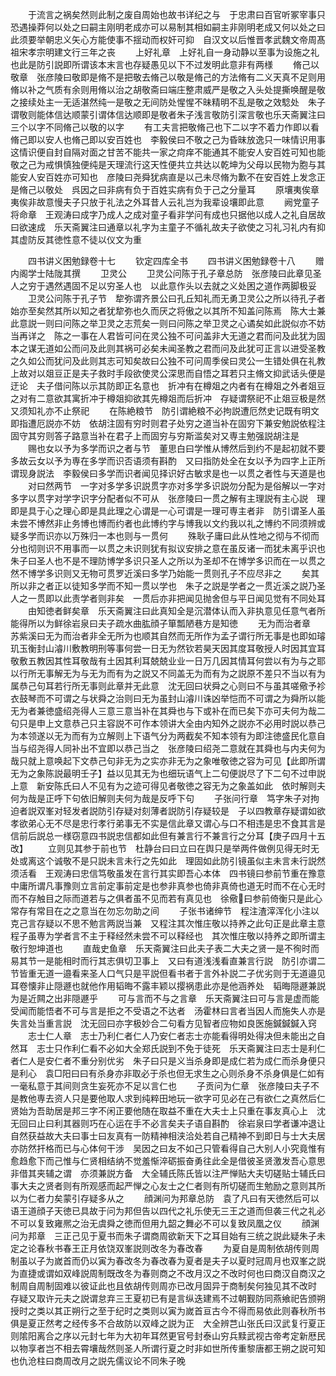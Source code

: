 <!-- { "loadSidebar": true } -->
　　于流言之祸矣然则此制之废自周始也故书详纪之与　于忠肃曰百官听冢宰事只恐遇操莽何以处之曰嗣主刚明老成亦可以易制其相如嗣主非刚明老成又何以处之曰此须要举朝忠义矢心方能使事不揺动而权奸可抑　自汉文以后惟晋孝武魏文帝周髙祖宋孝宗明建文行三年之丧
　　上好礼章　上好礼自一身动静以至事为设施之礼也此是防引説即所谓该本末言也存疑愚见以下不过发明此意非有两様
　　脩己以敬章　张彦陵曰敬即是脩不是把敬去脩己以敬是脩己的方法脩有二义天真不足则用脩以补之气质有余则用脩以治之胡敬斋曰端庄整肃威严是敬之入头处提撕唤醒是敬之接续处主一无适湛然纯一是敬之无间防处惺惺不昧精明不乱是敬之效騐处　朱子谓敬则能体信达顺蒙引谓体信达顺即是敬者朱子浅言敬防引深言敬也乐天斋翼注曰三个以字不同脩己以敬的以字
　　有工夫言把敬脩己也下二以字不着力作即以看脩己即以安人也脩己即以安百姓也　李毅侯曰不敬之己为昏昧放逸只一味情识用事这情识便自封自隔对面之甘苦不能共一家之疴痒不能通其不能安人安百姓可知也能敬之己为戒惧慎独便纯是天理流行这天性便共立共达以乾坤为父母以民物为胞与其能安人安百姓亦可知也　彦陵曰尧舜犹病直是以己未尽脩为歉不在安百姓上发念正是脩己以敬处　呉因之曰非病有负于百姓实病有负于己之分量耳
　　原壤夷俟章　夷俟非故意慢夫子只放于礼法之外耳昔人云礼岂为我辈设壤即此意
　　阙党童子将命章　王观涛曰成字乃成人之成对童子看非学问有成也只据他以成人之礼自居故曰欲速成　乐天斋翼注曰通章以礼字为主童子不循礼故夫子欲使之习礼习礼内有抑其虚防反其徳性意不徒以仪文为重

　　四书讲义困勉録卷十七
　　钦定四库全书
　　四书讲义困勉録卷十八
　　赠内阁学士陆陇其撰
　　卫灵公
　　卫灵公问陈于孔子章总防　张彦陵曰此章见圣人之穷于遇然遇固不足以穷圣人也　以此意作头以去就之义处困之道作两脚极妥
　　卫灵公问陈于孔子节　犂弥谓齐景公曰孔丘知礼而无勇卫灵公之所以待孔子者始亦至矣然其所以知之者犹犂弥也久而厌之将傲之以其所不知盖问陈焉　陈大士兼此意説一则曰问陈之举卫灵之志荒矣一则曰问陈之举卫灵之心谲矣如此説似亦不妨当再详之　陈之一事在人君皆可问在灵公独不可问盖非大无道之君而问及此犹为固本之谋无道如公而问及此则其祸可必矣未闻圣教之君而问及此犹可正言以进受圣教之久如公而犹问及此则其志可知矣故曰公独不可问周季侯曰灵公一生错处俱在礼教上故对以爼豆正是夫子救时手段欲使灵公深思而自悟之耳若只主脩文抑武话头便是迂论　夫子借问陈以示其防即正名意也　折冲有在樽爼之内者有在樽爼之外者爼豆之对有二意欲其寓折冲于樽爼抑欲其先樽爼而后折冲　存疑谓祭祀不止爼豆极是然又须知礼亦不止祭祀
　　在陈絶粮节　防引谓絶粮不必拘説遭厄然史记既有明文即指遭厄説亦不妨　依胡注固有穷时则君子处穷之道当补在固穷下兼安勉説依程注固守其穷则答子路意当补在君子上而固穷与穷斯滥矣对又専主勉强説胡注是
　　赐也女以予为多学而识之者与节　董思白曰学惟从博然后到约不是起初就不要多故云女以予为専在多学而识否语须有斟酌　又曰指防处全在女以予为四字上正所谓现身説法　李毅侯曰多学而识者闻见择识好古敏求是也一以贯之者性与天道是也
　　对曰然两节　一字对多学多识説贯字亦对多学多识説勿分配为是俗解以一字对多字以贯字对学字识字分配者似不可从　张彦陵曰一贯之解有主理説有主心説　理即是具于心之理心即是具此理之心谓是一心可谓是一理可専主者非　防引谓圣人虽未尝不博然非止务博也博而约者也此博约字与博我以文约我以礼之博约不同须辨或疑多学而识亦以万殊归一本也则与一贯何
　　殊耿子庸曰此从性地之彻与不彻而分也彻则识不用事而一以贯之未识则犹有拟议安排之意在虽反诸一而犹未离乎识也　朱子曰圣人也不是不理防博学多识只圣人之所以为圣却不在博学多识而在一以贯之然不博学多识则又无物可贯罗近溪曰多学乃始能一贯则孔子不应尽非之
　　矣其所以非之者正以徒知多学而不知一贯以学也　朱子之説是学者之一贯近溪之説乃圣人之一贯即以此责学者则非矣　一贯后亦非把闻见抛舍但与平日闻见觉有不同处耳
　　由知徳者鲜矣章　乐天斋翼注曰此真知全是沉潜体认而入非执意见任意气者所能得所以为鲜徐岩泉曰夫子疏水曲肱顔子箪瓢陋巷方是知徳
　　无为而治者章　苏紫溪曰无为而治者非全无所为也顺其自然而无所作为孟子谓行所无事是也即如璿玑玉衡封山濬川敷教明刑等事何尝一日无为然钦若昊天因其度耳敬授人时因其宜耳敬敷五教因其性耳敬哉有土因其利耳兢兢业业一日万几因其情耳何尝以有为与之耶　以行所无事解无为与无为而有为之説又不同盖无为而有为之説原不差只不当以有为属恭己句耳若行所无事则此章并无此意　沈无回曰状舜之心则曰不与虽其嗟儆予袗衣鼓琴而不可谓之与状舜之治则曰无为虽封山濬川诛凶举恺而不可谓之为舜所以能无为者兼徳盛绍尧得人三意三意当补在其舜也与下或补在而已矣下亦可夫何为哉二句只是申上文意恭己只主容説不可作本领讲大全由内知外之説亦不必用时説以恭己为本领遂以无为而有为立解则上下语气分为两截矣不知本领有为即注徳盛民化意自当与绍尧得人同补出不宜即以恭己当之　张彦陵曰绍尧二意就在其舜也与内夫何为哉只就上意唤起下文恭己句非无为之实亦非无为之象唯敬徳之容为可见【此即所谓无为之象陈説最明壬子】益以见其无为也细玩语气上二句便説尽了下二句不过申説上意　新安陈氏曰人不见有为之迹可得见者敬徳之容无为之象盖如此　依时解则夫何为哉是正呼下句依旧解则夫何为哉是反呼下句
　　子张问行章　笃字朱子对拘迫者説双峯对轻发者説防引存疑对刻薄者説防引存疑较是　子以四教章存疑谓如欲孝欲弟心无不尽是忠行孝行弟事无不实是信此章又谓心与口不相违是忠不食其言是信前后説总一様窃意四书説忠信都如此但有兼言行不兼言行之分耳【庚子四月十五改】
　　立则见其参于前也节　杜静台曰曰立曰在舆只是举两件做例见得无时无处或离这个诚敬不是只説未言未行之先如此　理固如此防引镜虽似主未言未行説然须活看　王观涛曰忠信笃敬虽发在言行其实即吾心本体　四书镜曰参前节重在豫意中庸所谓凡事豫则立言前定事前定是也参非真参也倚非真倚也道无时而不在心无时而不存触目之际而道若与之俱者虽不见而若有真见也　徐儆曰参前倚衡只是此心常存有常目在之之意当在勿忘勿助之间
　　子张书诸绅节　程注渣滓浑化小注以克己言存疑以不思不勉言两説当兼　又程注其次惟庄敬以持养之此句正是此章主意程子虽専为学者言不主于释经然未尝不可以释经也　其次惟庄敬以持养之即所谓主敬行恕坤道也
　　直哉史鱼章　乐天斋翼注曰此夫子表二大夫之贤一是不徇时而易其节一是能相时而行其志俱切卫事上　又曰有道浅浅看直兼言行説　防引亦谓二节皆重无道一邉看来圣人口气只是平説但看书者于言外补説二子优劣则于无道邉见耳卷懐非止隠遯也就他作用韬晦不露丰颖以撄祸患此亦是他涵养处　韬晦隠遯兼説为是近闗之出非隠遯乎
　　可与言而不与之言章　乐天斋翼注曰可与言是虚而能受闻而能悟者不可与言是拒之不受语之不达者　汤霍林曰言者当因人而施失人亦是失言处当重言説　沈无回曰亦字极妙合二句看方见智者应物如良医施鍼鍼鍼入窍
　　志士仁人章　志士乃利仁者仁人乃安仁者志士亦能看得明处得决但未能出之自然耳　志士只作利仁看不必如大全郑氏説到不免于徒死　乐天斋翼注曰志士是利仁者仁人是安仁者不重分别优劣　朱子曰只是义当杀身即是成仁若为成仁而杀身便只是利心　袁□阳曰曰有杀身亦非取必于杀也但无求生之心则杀身不杀身俱是仁如有一毫私意于其间则贪生妄死亦不足以言仁也
　　子贡问为仁章　张彦陵曰夫子不是教他専去资人只是要他取人求到纯粹田地玩一欲字可见必在己有欲仁之真然后仁贤始为吾助居是邦三字不闲正要他随在取益不重在大夫士上只重在事友真心上　沈无回曰止曰利其器则巧在心运在手不必言矣夫子语自斟酌　徐岩泉曰学者谦冲退让自然获益故大夫曰事士曰友真有一防精神相浃洽处若自己精神不到即日与士大夫居亦防然扞格而已与心体何干涉　吴因之曰友不如己只管看得自己大别人小究竟惟有愈趋愈下而己惟与仁贤相结纳不觉羞惭淬砺振奋勇往此全是借彼圣贤激发吾心意思非借其夹辅之谓　亦须兼説方备　大全辅氏陈氏皆以注严惮贴大夫切磋贴士辅氏曰事大夫之贤者则有所观感而起严惮之心友士之仁者则有所切磋而生勉励之意则其所以为仁者力矣蒙引存疑多从之
　　顔渊问为邦章总防　袁了凡曰有天徳然后可以语王道顔子天徳已具故于问为邦但告以四代之礼乐使无三王之道而但袭三代之礼必不可以复致雍熈之治无虞舜之徳而但用九韶之舞必不可以复致凤凰之仪
　　顔渊问为邦章　三正己见于夏书而朱子谓商周欲新天下之耳目始有三统之説此疑朱子未定之论春秋书春王正月依饶双峯説则改冬为春改春
　　为夏自是周制依胡传则周制虽以子为嵗首而仍以寅为春改冬为春改春为夏者是夫子以夏时冠周月也双峯之説为直捷或谓如双峰説周制既改冬为春则商之不改月汉之不改时何也曰商汉自商汉之制周自周制固难以彼证此也且依胡传则周亦已改月固异于商制矣何独见其不改时　存疑又取许元夫之説谓怠弃三王夏初已有是言纵迭建焉不过朝觐防同燕飨祀告颁朔授时之类以其正朔行之至于纪时之类则以寅为嵗首亘古今不得而易依此则春秋所书俱是夏正然考之经传多不合故防以双峰之説为正　大全辨芑山张氏曰汉武复行夏正则隂阳离合之序以元封七年为大初年耳然更官号封泰山穷兵黩武视古帝考定新厯民以物享者岂不相去霄壤哉然则圣人所谓行夏之时非如世所传重黎唐都王朔之説可知也仇沧柱曰商周改月之説先儒议论不同朱子晚
